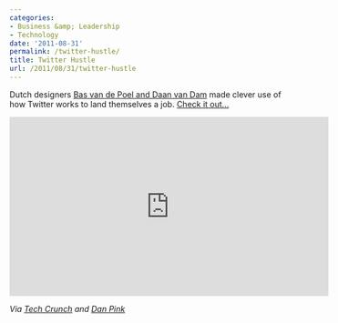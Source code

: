 ```yaml
---
categories:
- Business &amp; Leadership
- Technology
date: '2011-08-31'
permalink: /twitter-hustle/
title: Twitter Hustle
url: /2011/08/31/twitter-hustle
---
```


Dutch designers <a href="http://wonderyears.nl/">Bas van de Poel and Daan van Dam</a> made clever use of how Twitter works to land themselves a job. <a href="http://vimeo.com/25812909">Check it out...</a>

<iframe class="alignc" src="https://player.vimeo.com/video/25812909" width="560" height="315" frameborder="0"></iframe>

<em>Via <a href="http://techcrunch.com/2011/07/05/dutch-ad-creatives-land-a-job-with-clever-twitter-hack/">Tech Crunch</a> and <a href="https://twitter.com/DanielPink">Dan Pink</a></em>
